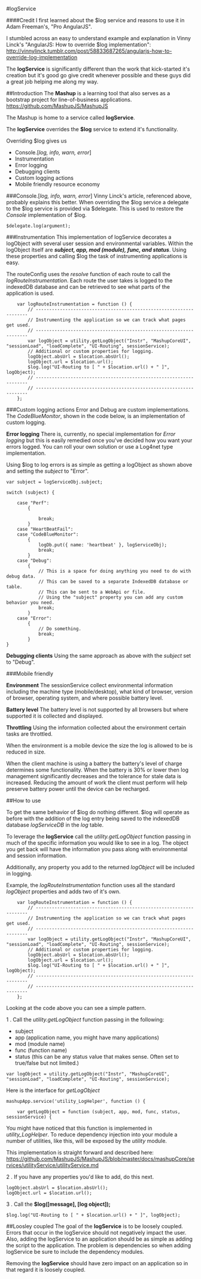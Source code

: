 #logService

####Credit
I first learned about the $log service and reasons to use it in Adam Freeman's, "Pro AngularJS".

I stumbled across an easy to understand example and explanation in Vinny Linck's "AngularJS: How to override $log implementation": http://vinnylinck.tumblr.com/post/58833687265/angularjs-how-to-override-log-implementation

The **logService** is significantly different than the work that kick-started it's creation but it's good go give credit whenever possible and these guys did a great job helping me along my way.

##Introduction
The **Mashup** is a learning tool that also serves as a bootstrap project for line-of-business applications.  https://github.com/MashupJS/MashupJS 

The Mashup is home to a service called **logService**.

The **logService** overrides the **$log** service to extend it's functionality.

Overriding $log gives us

 - Console.[*log, info, warn, error*]
 - Instrumentation
 - Error logging
 - Debugging clients
 - Custom logging actions
 - Mobile friendly resource economy

###Console.[*log, info, warn, error*]
Vinny Linck's article, referenced above, probably explains this better.  When overriding the $log service a delegate to the $log service is provided via $delegate.  This is used to restore the *Console* implementation of $log.

```
$delegate.log(argument);
```

###Instrumentation
This implementation of logService decorates a logObject with several user session and environmental variables.  Within the logObject itself are ***subject, app, mod (module), func, and status***.  Using these properties and calling $log the task of instrumenting applications is easy.

The routeConfig uses the *resolve* function of each route to call the *logRouteInstrumentation*.  Each route the user takes is logged to the indexedDB database and can be retrieved to see what parts of the application is used.

```
    var logRouteInstrumentation = function () {
        // -------------------------------------------------------------------
        // Instrumenting the application so we can track what pages get used.
        // -------------------------------------------------------------------
        var logObject = utility.getLogObject("Instr", "MashupCoreUI", "sessionLoad", "loadComplete", "UI-Routing", sessionService);
        // Additional or custom properties for logging.
        logObject.absUrl = $location.absUrl();
        logObject.url = $location.url();
        $log.log("UI-Routing to [ " + $location.url() + " ]", logObject);
        // -------------------------------------------------------------------
        // -------------------------------------------------------------------
    };

```

###Custom logging actions
Error and Debug are custom implementations.  The *CodeBlueMonitor*, shown in the code below, is an implementation of custom logging.

**Error logging**
There is, currently, no special implementation for *Error logging* but this is easily remedied once you've decided how you want your errors logged.  You can roll your own solution or use a Log4net type implementation.

Using $log to log errors is as simple as getting a logObject as shown above and setting the *subject* to "Error".

```
var subject = logServiceObj.subject;

switch (subject) {

    case "Perf":
        {

            break;
        }
    case "HeartBeatFail":
    case "CodeBlueMonitor":
        {
            logDb.put({ name: 'heartbeat' }, logServiceObj);
            break;
        }
    case "Debug":
        {
            // This is a space for doing anything you need to do with debug data.
            // This can be saved to a separate IndexedDB database or table.
            // This can be sent to a WebApi or file.
            // Using the "subject" property you can add any custom behavior you need.
            break;
        }
    case "Error":
        {
            // Do something.
            break;
        }
}
```

**Debugging clients**
Using the same approach as above with the *subject* set to "Debug".

###Mobile friendly

**Environment**
The sessionService collect environmental information including the machine type (mobile/desktop), what kind of browser, version of browser, operating system, and where possible battery level.

**Battery level**
The battery level is not supported by all browsers but where supported it is collected and displayed.

**Throttling**
Using the information collected about the environment certain tasks are throttled.  

When the environment is a mobile device the size the log is allowed to be is reduced in size.  

When the client machine is using a battery the battery's level of charge determines some functionality.  When the battery is 30% or lower then log management significantly decreases and the tolerance for stale data is increased.  Reducing the amount of work the client must perform will help preserve battery power until the device can be recharged.


##How to use

To get the same behavior of $log do nothing different.  $log will operate as before with the addition of the log entry being saved to the indexedDB database *logServiceDB* in the *log* table.

To leverage the **logService** call the *utility.getLogObject* function passing in much of the specific information you would like to see in a log.  The object you get back will have the information you pass along with environmental and session information.

Additionally, any property you add to the returned *logObject* will be included in logging.

Example, the *logRouteInstrumentation* function uses all the standard *logObject* properties and adds two of it's own.

```
    var logRouteInstrumentation = function () {
        // -------------------------------------------------------------------
        // Instrumenting the application so we can track what pages get used.
        // -------------------------------------------------------------------
        var logObject = utility.getLogObject("Instr", "MashupCoreUI", "sessionLoad", "loadComplete", "UI-Routing", sessionService);
        // Additional or custom properties for logging.
        logObject.absUrl = $location.absUrl();
        logObject.url = $location.url();
        $log.log("UI-Routing to [ " + $location.url() + " ]", logObject);
        // -------------------------------------------------------------------
        // -------------------------------------------------------------------
    };
```

Looking at the code above you can see a simple pattern.

1 . Call the *utility.getLogObject* function passing in the following:
- subject
- app (application name, you might have many applications)
- mod (module name)
- func (function name)
- status (this can be any status value that makes sense.  Often set to true/false but not limited.)
```
var logObject = utility.getLogObject("Instr", "MashupCoreUI", "sessionLoad", "loadComplete", "UI-Routing", sessionService);
```
Here is the interface for *getLogObject*
```
mashupApp.service('utility_LogHelper', function () {

    var getLogObject = function (subject, app, mod, func, status, sessionService) {
```
You might have noticed that this function is implemented in *utility_LogHelper*.  To reduce dependency injection into your module a number of utilities, like this, will be exposed by the *utility* module.

This implementation is straight forward and described here: https://github.com/MashupJS/MashupJS/blob/master/docs/mashupCore/services/utilityService/utilityService.md

2 . If you have any properties you'd like to add, do this next.
```
logObject.absUrl = $location.absUrl();
logObject.url = $location.url();
```
3 . Call the **$log([message], [log object]);**
```
$log.log("UI-Routing to [ " + $location.url() + " ]", logObject);
```

##Loosley coupled
The goal of the **logService** is to be loosely coupled.  Errors that occur in the logService should not negatively impact the user.  Also, adding the logService to an application should be as simple as adding the script to the application.  The problem is dependencies so when adding logService be sure to include the dependency modules.

Removing the **logService** should have zero impact on an application so in that regard it is loosely coupled.